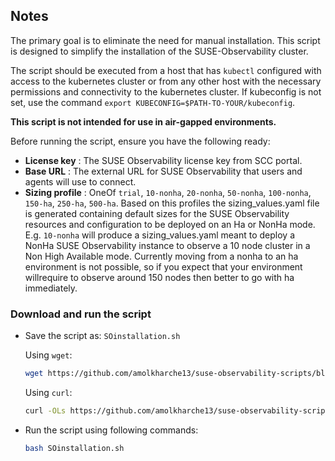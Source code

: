 ## Notes

The primary goal is to eliminate the need for manual installation.  This script is designed to simplify the installation of the SUSE-Observability cluster.  

The script should be executed from a host that has `kubectl` configured with access to the kubernetes cluster or from any other host with the necessary permissions and connectivity to the kubernetes cluster. 
If kubeconfig is not set, use the command `export KUBECONFIG=$PATH-TO-YOUR/kubeconfig`.


**This script is not intended for use in air-gapped environments.**


Before running the script, ensure you have the following ready:  
- **License key** : The SUSE Observability license key from SCC portal.
- **Base URL** : The external URL for SUSE Observability that users and agents will use to connect. 
- **Sizing profile** : OneOf `trial`, `10-nonha`, `20-nonha`, `50-nonha`, `100-nonha`, `150-ha`, `250-ha`, `500-ha`. Based on this profiles the sizing_values.yaml file is generated containing default sizes for the SUSE Observability resources and configuration to be deployed on an Ha or NonHa mode. E.g. `10-nonha` will produce a sizing_values.yaml meant to deploy a NonHa SUSE Observability instance to observe a 10 node cluster in a Non High Available mode. Currently moving from a nonha to an ha environment is not possible, so if you expect that your environment willrequire to observe around 150 nodes then better to go with ha immediately.

### Download and run the script
* Save the script as: `SOinstallation.sh`

  Using `wget`:
    ```bash
    wget https://github.com/amolkharche13/suse-observability-scripts/blob/main/Installation/SOinstallation.sh
    ```
  Using `curl`:
    ```bash
    curl -OLs https://github.com/amolkharche13/suse-observability-scripts/blob/main/Installation/SOinstallation.sh
    ```
 
* Run the script using following commands:
  ```bash
  bash SOinstallation.sh
